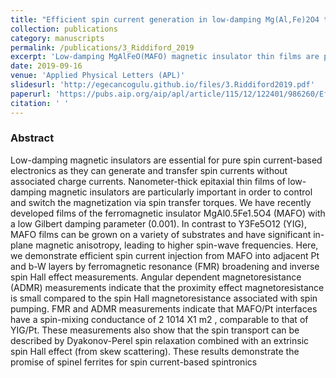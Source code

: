 ```yaml
---
title: "Efficient spin current generation in low-damping Mg(Al,Fe)2O4 thin films"
collection: publications
category: manuscripts
permalink: /publications/3_Riddiford_2019
excerpt: 'Low-damping MgAlFeO(MAFO) magnetic insulator thin films are promising for spin current-based spintronics, showing efficient spin current injection and high spin-wave frequencies, making them versatile alternatives to YIG for spin-transfer applications.'
date: 2019-09-16
venue: 'Applied Physical Letters (APL)'
slidesurl: 'http://egecancogulu.github.io/files/3.Riddiford2019.pdf'
paperurl: 'https://pubs.aip.org/aip/apl/article/115/12/122401/986260/Efficient-spin-current-generation-in-low-damping2'
citation: ' '
---
```

### Abstract 
Low-damping magnetic insulators are essential for pure spin current-based electronics as they can generate and transfer spin currents without associated charge currents. Nanometer-thick epitaxial thin films of low-damping magnetic insulators are particularly important in order
to control and switch the magnetization via spin transfer torques. We have recently developed films of the ferromagnetic insulator MgAl0.5Fe1.5O4 (MAFO) with a low Gilbert damping parameter (0.001). In contrast to Y3Fe5O12 (YIG), MAFO films can be grown on a variety of substrates and have significant in-plane magnetic anisotropy, leading to higher spin-wave frequencies. Here, we demonstrate efficient spin current injection from MAFO into adjacent Pt and b-W layers by ferromagnetic resonance (FMR) broadening and inverse spin Hall effect measurements. Angular  dependent magnetoresistance (ADMR) measurements indicate that the proximity effect magnetoresistance is small compared to the spin Hall magnetoresistance associated with spin pumping. FMR and ADMR measurements indicate that MAFO/Pt interfaces have a spin-mixing conductance of 2 1014 X1 m2 , comparable to that of YIG/Pt. These measurements also show that the spin transport can be described by Dyakonov-Perel spin relaxation combined with an extrinsic spin Hall effect (from skew scattering). These results demonstrate the promise of spinel ferrites for spin current-based spintronics